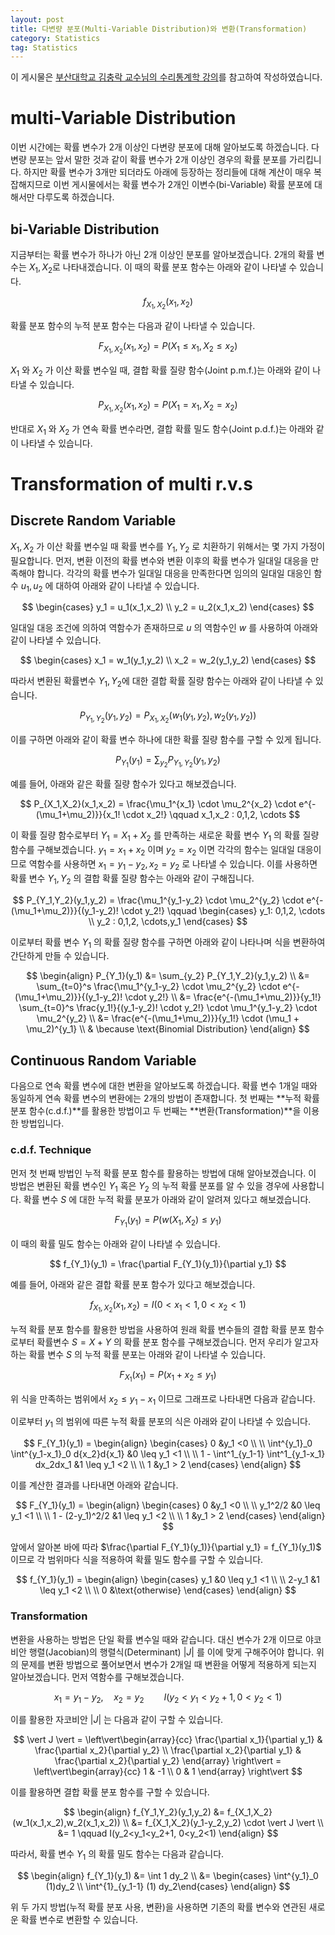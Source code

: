 ```yaml
---
layout: post
title: 다변량 분포(Multi-Variable Distribution)와 변환(Transformation)
category: Statistics
tag: Statistics
---
```




이 게시물은 [부산대학교 김충락 교수님의 수리통계학 강의](http://kocw.net/home/search/kemView.do?kemId=1363783)를 참고하여 작성하였습니다.

# multi-Variable Distribution

이번 시간에는 확률 변수가 2개 이상인 다변량 분포에 대해 알아보도록 하겠습니다. 다변량 분포는 앞서 말한 것과 같이 확률 변수가 2개 이상인 경우의 확률 분포를 가리킵니다. 하지만 확률 변수가 3개만 되더라도 아래에 등장하는 정리들에 대해 계산이 매우 복잡해지므로 이번 게시물에서는 확률 변수가 2개인 이변수(bi-Variable) 확률 분포에 대해서만 다루도록 하겠습니다. 




## bi-Variable Distribution

지금부터는 확률 변수가 하나가 아닌 2개 이상인 분포를 알아보겠습니다. 2개의 확률 변수는 $X_1, X_2$로 나타내겠습니다. 이 때의 확률 분포 함수는 아래와 같이 나타낼 수 있습니다.


$$
f_{X_1,X_2}(x_1,x_2)
$$


 확률 분포 함수의 누적 분포 함수는 다음과 같이 나타낼 수 있습니다.


$$
F_{X_1,X_2}(x_1,x_2) = P(X_1 \leq x_1, X_2 \leq x_2)
$$


$X_1$ 와 $X_2$ 가 이산 확률 변수일 때, 결합 확률 질량 함수(Joint p.m.f.)는 아래와 같이 나타낼 수 있습니다.


$$
P_{X_1,X_2}(x_1,x_2) = P(X_1 = x_1, X_2 = x_2)
$$


반대로 $X_1$ 와 $X_2$ 가 연속 확률 변수라면, 결합 확률 밀도 함수(Joint p.d.f.)는 아래와 같이 나타낼 수 있습니다.



# Transformation of multi r.v.s

## Discrete Random Variable

$X_1, X_2$ 가 이산 확률 변수일 때 확률 변수를 $Y_1, Y_2$ 로 치환하기 위해서는 몇 가지 가정이 필요합니다. 먼저, 변환 이전의 확률 변수와 변환 이후의 확률 변수가 일대일 대응을 만족해야 합니다. 각각의 확률 변수가 일대일 대응을 만족한다면 임의의 일대일 대응인 함수 $u_1, u_2$ 에 대하여 아래와 같이 나타낼 수 있습니다.


$$
\begin{cases} y_1 = u_1(x_1,x_2) \\ y_2 = u_2(x_1,x_2) \end{cases}
$$


일대일 대응 조건에 의하여 역함수가 존재하므로 $u$ 의 역함수인 $w$ 를 사용하여 아래와 같이 나타낼 수 있습니다.


$$
\begin{cases} x_1 = w_1(y_1,y_2) \\ x_2 = w_2(y_1,y_2) \end{cases}
$$


따라서 변환된 확률변수 $Y_1, Y_2$에 대한 결합 확률 질량 함수는 아래와 같이 나타낼 수 있습니다.


$$
P_{Y_1,Y_2}(y_1,y_2) = P_{X_1,X_2}(w_1(y_1,y_2), w_2(y_1,y_2))
$$


이를 구하면 아래와 같이 확률 변수 하나에 대한 확률 질량 함수를 구할 수 있게 됩니다.


$$
P_{Y_1}(y_1) = \sum_{y_2} P_{Y_1,Y_2}(y_1,y_2)
$$


예를 들어, 아래와 같은 확률 질량 함수가 있다고 해보겠습니다.


$$
P_{X_1,X_2}(x_1,x_2) = \frac{\mu_1^{x_1} \cdot \mu_2^{x_2} \cdot e^{-(\mu_1+\mu_2)}}{x_1! \cdot x_2!} \qquad x_1,x_2 : 0,1,2, \cdots
$$


이 확률 질량 함수로부터 $Y_1 = X_1 + X_2$ 를 만족하는 새로운 확률 변수 $Y_1$ 의 확률 질량 함수를 구해보겠습니다. $y_1 = x_1+x_2$ 이며 $y_2 = x_2$ 이면 각각의 함수는 일대일 대응이므로 역함수를 사용하면 $x_1 = y_1-y_2, x_2 = y_2$ 로 나타낼 수 있습니다. 이를 사용하면 확률 변수 $Y_1,Y_2$ 의 결합 확률 질량 함수는 아래와 같이 구해집니다.


$$
P_{Y_1,Y_2}(y_1,y_2) = \frac{\mu_1^{y_1-y_2} \cdot \mu_2^{y_2} \cdot e^{-(\mu_1+\mu_2)}}{(y_1-y_2)! \cdot y_2!} \qquad \begin{cases} y_1: 0,1,2, \cdots \\ y_2 : 0,1,2, \cdots,y_1 \end{cases}
$$


이로부터 확률 변수 $Y_1$ 의 확률 질량 함수를 구하면 아래와 같이 나타나며 식을 변환하여 간단하게 만들 수 있습니다.


$$
\begin{align}
P_{Y_1}(y_1) &= \sum_{y_2} P_{Y_1,Y_2}(y_1,y_2) \\
&= \sum_{t=0}^s \frac{\mu_1^{y_1-y_2} \cdot \mu_2^{y_2} \cdot e^{-(\mu_1+\mu_2)}}{(y_1-y_2)! \cdot y_2!} \\
&= \frac{e^{-(\mu_1+\mu_2)}}{y_1!} \sum_{t=0}^s \frac{y_1!}{(y_1-y_2)! \cdot y_2!}  \cdot \mu_1^{y_1-y_2} \cdot \mu_2^{y_2} \\
&= \frac{e^{-(\mu_1+\mu_2)}}{y_1!} \cdot (\mu_1 + \mu_2)^{y_1} \\
& \because \text{Binomial Distribution}
\end{align}
$$



## Continuous Random Variable

다음으로 연속 확률 변수에 대한 변환을 알아보도록 하겠습니다. 확률 변수 1개일 때와 동일하게 연속 확률 변수의 변환에는 2개의 방법이 존재합니다. 첫 번째는 **누적 확률 분포 함수(c.d.f.)**를 활용한 방법이고 두 번째는 **변환(Transformation)**을 이용한 방법입니다.

### c.d.f. Technique

먼저 첫 번째 방법인 누적 확률 분포 함수를 활용하는 방법에 대해 알아보겠습니다. 이 방법은 변환된 확률 변수인 $Y_1$ 혹은 $Y_2$ 의 누적 확률 분포를 알 수 있을 경우에 사용합니다. 확률 변수 $S$ 에 대한 누적 확률 분포가 아래와 같이 알려져 있다고 해보겠습니다.


$$
F_{Y_1}(y_1) = P(w(X_1, X_2) \leq y_1)
$$


이 때의 확률 밀도 함수는 아래와 같이 나타낼 수 있습니다.


$$
f_{Y_1}(y_1) = \frac{\partial F_{Y_1}(y_1)}{\partial y_1}
$$


예를 들어, 아래와 같은 결합 확률 분포 함수가 있다고 해보겠습니다.


$$
f_{X_1,X_2}(x_1,x_2) = I(0<x_1<1, 0<x_2<1)
$$

누적 확률 분포 함수를 활용한 방법을 사용하여 원래 확률 변수들의 결합 확률 분포 함수로부터 확률변수 $S = X + Y$ 의 확률 분포 함수를 구해보겠습니다. 먼저 우리가 알고자하는 확률 변수 $S$ 의 누적 확률 분포는 아래와 같이 나타낼 수 있습니다.


$$
F_{X_1}(x_1) = P(x_1+x_2 \leq y_1)
$$


위 식을 만족하는 범위에서 $x_2 \leq y_1 - x_1$ 이므로 그래프로 나타내면 다음과 같습니다.



이로부터 $y_1$ 의 범위에 따른 누적 확률 분포의 식은 아래와 같이 나타낼 수 있습니다.


$$
F_{Y_1}(y_1) = \begin{align} \begin{cases} 0 &y_1 <0 \\ \\ \int^{y_1}_0 \int^{y_1-x_1}_0 d{x_2}d{x_1} &0 \leq y_1 <1 \\ \\ 1 - \int^1_{y_1-1} \int^1_{y_1-x_1} dx_2dx_1 &1 \leq y_1 <2 \\ \\ 1 &y_1 > 2 \end{cases} \end{align}
$$


이를 계산한 결과를 나타내면 아래와 같습니다.


$$
F_{Y_1}(y_1) = \begin{align} \begin{cases} 0 &y_1 <0 \\ \\ y_1^2/2 &0 \leq y_1 <1 \\ \\ 1 - (2-y_1)^2/2 &1 \leq y_1 <2 \\ \\ 1 &y_1 > 2 \end{cases} \end{align}
$$


앞에서 알아본 바에 따라 $\frac{\partial F_{Y_1}(y_1)}{\partial y_1} = f_{Y_1}(y_1)$ 이므로 각 범위마다 식을 적용하여 확률 밀도 함수를 구할 수 있습니다.


$$
f_{Y_1}(y_1) = \begin{align} \begin{cases} y_1 &0 \leq y_1 <1 \\ \\ 2-y_1 &1 \leq y_1 <2 \\ \\ 0 &\text{otherwise} \end{cases} \end{align}
$$



### Transformation

변환을 사용하는 방법은 단일 확률 변수일 때와 같습니다. 대신 변수가 2개 이므로 야코비안 행렬(Jacobian)의 행렬식(Determinant) $\vert J \vert$ 를 이에 맞게 구해주어야 합니다. 위의 문제를 변환 방법으로 풀어보면서 변수가 2개일 때 변환을 어떻게 적용하게 되는지 알아보겠습니다. 먼저 역함수를 구해보겠습니다.


$$
x_1 = y_1 - y_2, \quad x_2 = y_2 \qquad I(y_2<y_1<y_2+1, 0<y_2<1)
$$


이를 활용한 자코비안 $\vert J \vert$ 는 다음과 같이 구할 수 있습니다.


$$
\vert J \vert = \left\vert\begin{array}{cc} \frac{\partial x_1}{\partial y_1} & \frac{\partial x_2}{\partial y_2} \\ \frac{\partial x_2}{\partial y_1} & \frac{\partial x_2}{\partial y_2} \end{array} \right\vert = \left\vert\begin{array}{cc} 1 & -1 \\ 0 & 1 \end{array} \right\vert
$$


이를 활용하면 결합 확률 분포 함수를 구할 수 있습니다.


$$
\begin{align}
f_{Y_1,Y_2}(y_1,y_2) &= f_{X_1,X_2}(w_1(x_1,x_2),w_2(x_1,x_2)) \\
&= f_{X_1,X_2}(y_1-y_2,y_2) \cdot \vert J \vert \\
&= 1 \qquad I(y_2<y_1<y_2+1, 0<y_2<1)
\end{align}
$$



따라서, 확률 변수 $Y_1$ 의 확률 밀도 함수는 다음과 같습니다.


$$
\begin{align}
f_{Y_1}(y_1) &= \int 1 dy_2 \\
&= \begin{cases} \int^{y_1}_0 (1)dy_2 \\ \int^{1}_{y_1-1} (1) dy_2\end{cases}
\end{align}
$$

위 두 가지 방법(누적 확률 분포 사용, 변환)을 사용하면 기존의 확률 변수와 연관된 새로운 확률 변수로 변환할 수 있습니다.

